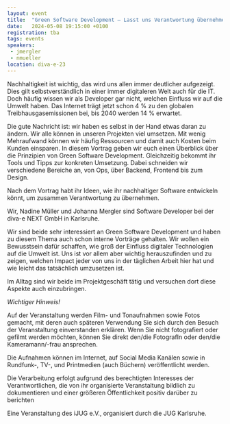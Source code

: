 ```yaml
---
layout: event
title:  "Green Software Development – Lasst uns Verantwortung übernehmen!"
date:   2024-05-08 19:15:00 +0100
registration: tba
tags: events
speakers:
 - jmergler
 - nmueller
location: diva-e-23
---
```


Nachhaltigkeit ist wichtig, das wird uns allen immer deutlicher aufgezeigt. Dies gilt selbstverständlich in einer immer digitaleren Welt auch für die IT. Doch häufig wissen wir als Developer gar nicht, welchen Einfluss wir auf die Umwelt haben. Das Internet trägt jetzt schon 4 % zu den globalen Treibhausgasemissionen bei, bis 2040 werden 14 % erwartet.

Die gute Nachricht ist: wir haben es selbst in der Hand etwas daran zu ändern. Wir alle können in unseren Projekten viel umsetzen. Mit wenig Mehraufwand können wir häufig Ressourcen und damit auch Kosten beim Kunden einsparen.
In diesem Vortrag geben wir euch einen Überblick über die Prinzipien von Green Software Development. Gleichzeitig bekommt ihr Tools und Tipps zur konkreten Umsetzung. Dabei schneiden wir verschiedene Bereiche an, von Ops, über Backend, Frontend bis zum Design.

Nach dem Vortrag habt ihr Ideen, wie ihr nachhaltiger Software entwickeln könnt, um zusammen Verantwortung zu übernehmen.

Wir, Nadine Müller und Johanna Mergler sind Software Developer bei der diva-e NEXT GmbH in Karlsruhe.

Wir sind beide sehr interessiert an Green Software Development und haben zu diesem Thema auch schon interne Vorträge gehalten. Wir wollen ein Bewusstsein dafür schaffen, wie groß der Einfluss digitaler Technologien auf die Umwelt ist. Uns ist vor allem aber wichtig herauszufinden und zu zeigen, welchen Impact jeder von uns in der täglichen Arbeit hier hat und wie leicht das tatsächlich umzusetzen ist.

Im Alltag sind wir beide im Projektgeschäft tätig und versuchen dort diese Aspekte auch einzubringen.

*Wichtiger Hinweis!*

Auf der Veranstaltung werden Film- und Tonaufnahmen sowie Fotos gemacht, mit deren auch späteren Verwendung Sie sich durch den Besuch der Veranstaltung einverstanden erklären. Wenn Sie nicht fotografiert oder gefilmt werden möchten, können Sie direkt den/die FotografIn oder den/die Kameramann/-frau ansprechen.

Die Aufnahmen können im Internet, auf Social Media Kanälen sowie in Rundfunk-, TV-, und Printmedien (auch Büchern) veröffentlicht werden.

Die Verarbeitung erfolgt aufgrund des berechtigten Interesses der Verantwortlichen, die von ihr organisierte Veranstaltung bildlich zu dokumentieren und einer größeren Öffentlichkeit positiv darüber zu berichten

Eine Veranstaltung des iJUG e.V., organisiert durch die JUG Karlsruhe.
